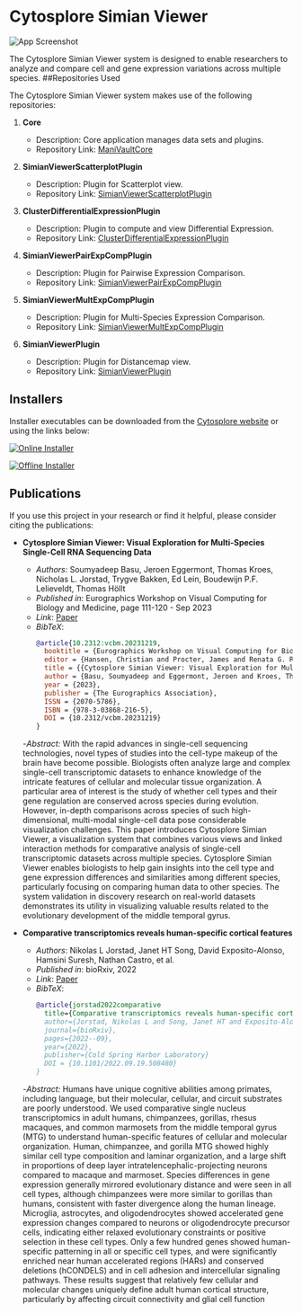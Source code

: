 
# Cytosplore Simian Viewer

![App Screenshot](https://www.thomashollt.com/assets/papers/2023_vcbm_soumyadeep/2023_vcbm_soumyadeep_teaser.png)

The Cytosplore Simian Viewer system is designed to enable researchers to analyze and compare cell and gene expression variations across multiple species.
##Repositories Used

The Cytosplore Simian Viewer system makes use of the following repositories:

1. **Core**
   - Description: Core application manages data sets and plugins.
   - Repository Link: [ManiVaultCore](https://github.com/ManiVaultStudio/core.git)

2. **SimianViewerScatterplotPlugin**
   - Description: Plugin for Scatterplot view.
   - Repository Link: [SimianViewerScatterplotPlugin](https://github.com/ManiVaultStudio/SimianViewerScatterplotPlugin.git)

3. **ClusterDifferentialExpressionPlugin**
   - Description: Plugin to compute and view Differential Expression.
   - Repository Link: [ClusterDifferentialExpressionPlugin](https://github.com/ManiVaultStudio/ClusterDifferentialExpressionPlugin.git)

4. **SimianViewerPairExpCompPlugin**
   - Description: Plugin for Pairwise Expression Comparison.
   - Repository Link: [SimianViewerPairExpCompPlugin](https://github.com/ManiVaultStudio/SimianViewerPairExpCompPlugin.git)   

5. **SimianViewerMultExpCompPlugin**
   - Description: Plugin for Multi-Species Expression Comparison.
   - Repository Link: [SimianViewerMultExpCompPlugin](https://github.com/ManiVaultStudio/SimianViewerMultExpCompPlugin.git)

5. **SimianViewerPlugin**
   - Description: Plugin for Distancemap view.
   - Repository Link: [SimianViewerPlugin](https://github.com/ManiVaultStudio/SimianViewerPlugin.git)
## Installers

Installer executables can be downloaded from the [Cytosplore website](https://viewer.cytosplore.org/) or using the links below:

[![Online Installer](https://img.shields.io/badge/Download-Online%20Installer-brightgreen.svg)](https://github.com/ManiVaultStudio/Installer/releases/download/ManiVaultStudio_simian_viewer_online/ManiVault_simian_viewer_online.exe)

[![Offline Installer](https://img.shields.io/badge/Download-Offline%20Installer-brightgreen.svg)](https://github.com/ManiVaultStudio/Installer/releases/download/ManiVaultStudio_simian_viewer_offline/ManiVault_simian_viewer_offline.exe)

## Publications

If you use this project in your research or find it helpful, please consider citing the publications:

- **Cytosplore Simian Viewer: Visual Exploration for Multi-Species Single-Cell RNA Sequencing Data**
  - *Authors*: Soumyadeep Basu, Jeroen Eggermont, Thomas Kroes, Nicholas L. Jorstad, Trygve Bakken, Ed Lein, Boudewijn P.F. Lelieveldt, Thomas Höllt
  - *Published in*: Eurographics Workshop on Visual Computing for Biology and Medicine, page 111-120 - Sep 2023
  - *Link*: [Paper](https://diglib.eg.org/handle/10.2312/vcbm20231219)
  - *BibTeX*:
    ```bibtex
    @article{10.2312:vcbm.20231219,
      booktitle = {Eurographics Workshop on Visual Computing for Biology and Medicine},
      editor = {Hansen, Christian and Procter, James and Renata G. Raidou and Jönsson, Daniel and Höllt, Thomas},
      title = {{Cytosplore Simian Viewer: Visual Exploration for Multi-Species Single-Cell RNA Sequencing Data}},
      author = {Basu, Soumyadeep and Eggermont, Jeroen and Kroes, Thomas and Jorstad, Nikolas and Bakken, Trygve and Lein, Ed and Lelieveldt, Boudewijn and Höllt, Thomas},
      year = {2023},
      publisher = {The Eurographics Association},
      ISSN = {2070-5786},
      ISBN = {978-3-03868-216-5},
      DOI = {10.2312/vcbm.20231219}
    }
  -*Abstract:* With the rapid advances in single-cell sequencing technologies, novel types of studies into the cell-type makeup of the brain have become possible. Biologists often analyze large and complex single-cell transcriptomic datasets to enhance knowledge of the intricate features of cellular and molecular tissue organization. A particular area of interest is the study of whether cell types and their gene regulation are conserved across species during evolution. However, in-depth comparisons across species of such high-dimensional, multi-modal single-cell data pose considerable visualization challenges. This paper introduces Cytosplore Simian Viewer, a visualization system that combines various views and linked interaction methods for comparative analysis of single-cell transcriptomic datasets across multiple species. Cytosplore Simian Viewer enables biologists to help gain insights into the cell type and gene expression differences and similarities among different species, particularly focusing on comparing human data to other species. The system validation in discovery research on real-world datasets demonstrates its utility in visualizing valuable results related to the evolutionary development of the middle temporal gyrus.


- **Comparative transcriptomics reveals human-specific cortical features**
  - *Authors*: Nikolas L Jorstad, Janet HT Song, David Exposito-Alonso, Hamsini Suresh, Nathan Castro, et al.
  - *Published in*: bioRxiv, 2022
  - *Link*: [Paper](https://www.biorxiv.org/content/10.1101/2022.09.19.508480v1)
  - *BibTeX*:
    ```bibtex
    @article{jorstad2022comparative
      title={Comparative transcriptomics reveals human-specific cortical features},
      author={Jorstad, Nikolas L and Song, Janet HT and Exposito-Alonso, David and Suresh, Hamsini and Castro, Nathan and Krienen, Fenna M and Yanny, Anna Marie and Close, Jennie and Gelfand, Emily and Travaglini, Kyle J and others},
      journal={bioRxiv},
      pages={2022--09},
      year={2022},
      publisher={Cold Spring Harbor Laboratory}
      DOI = {10.1101/2022.09.19.508480}
    }
  -*Abstract:* Humans have unique cognitive abilities among primates, including language, but their molecular, cellular, and circuit substrates are poorly understood. We used comparative single nucleus transcriptomics in adult humans, chimpanzees, gorillas, rhesus macaques, and common marmosets from the middle temporal gyrus (MTG) to understand human-specific features of cellular and molecular organization. Human, chimpanzee, and gorilla MTG showed highly similar cell type composition and laminar organization, and a large shift in proportions of deep layer intratelencephalic-projecting neurons compared to macaque and marmoset. Species differences in gene expression generally mirrored evolutionary distance and were seen in all cell types, although chimpanzees were more similar to gorillas than humans, consistent with faster divergence along the human lineage. Microglia, astrocytes, and oligodendrocytes showed accelerated gene expression changes compared to neurons or oligodendrocyte precursor cells, indicating either relaxed evolutionary constraints or positive selection in these cell types. Only a few hundred genes showed human-specific patterning in all or specific cell types, and were significantly enriched near human accelerated regions (HARs) and conserved deletions (hCONDELS) and in cell adhesion and intercellular signaling pathways. These results suggest that relatively few cellular and molecular changes uniquely define adult human cortical structure, particularly by affecting circuit connectivity and glial cell function
